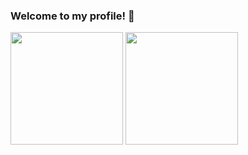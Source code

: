 ### Welcome to my profile! 👋

<div>
<img height="180em" src="https://github-readme-stats.vercel.app/api?username=Joaohnt27&show_icons=true&theme=tokyonight"/>
<img height="180em" src="https://github-readme-stats.vercel.app/api/top-langs/?username=Joaohnt27&layout=compact&langs_count=16&theme=tokyonight"/>
</div>

<!--
**Joaohnt27/Joaohnt27** is a ✨ _special_ ✨ repository because its `README.md` (this file) appears on your GitHub profile.

Here are some ideas to get you started:

- 🔭 I’m currently working on ...
- 🌱 I’m currently learning ...
- 👯 I’m looking to collaborate on ...
- 🤔 I’m looking for help with ...
- 💬 Ask me about ...
- 📫 How to reach me: ...
- 😄 Pronouns: ...
- ⚡ Fun fact: ...
-->
